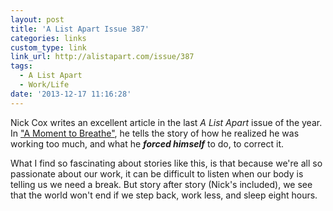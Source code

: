 ```yaml
---
layout: post
title: 'A List Apart Issue 387'
categories: links
custom_type: link
link_url: http://alistapart.com/issue/387
tags: 
  - A List Apart
  - Work/Life
date: '2013-12-17 11:16:28'
---
```

Nick Cox writes an excellent article in the last *A List Apart* issue of the year. In ["A Moment to Breathe"](http://alistapart.com/article/a-moment-to-breathe), he tells the story of how he realized he was working too much, and what he ***forced himself*** to do, to correct it.

What I find so fascinating about stories like this, is that because we're all so passionate about our work, it can be difficult to listen when our body is telling us we need a break. But story after story (Nick's included), we see that the world won't end if we step back, work less, and sleep eight hours.